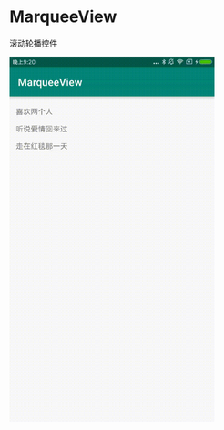 # MarqueeView
滚动轮播控件

<img src="https://github.com/ivey-in/MarqueeView/blob/master/screen_shot.gif" width="360px"/>
